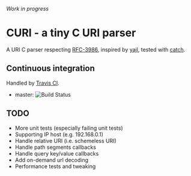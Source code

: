 *Work in progress*

# CURI - a tiny C URI parser #

A URI C parser respecting [RFC-3986](http://tools.ietf.org/html/rfc3986), inspired by [yajl](http://lloyd.github.io/yajl/), tested with [catch](https://github.com/philsquared/Catch).

## Continuous integration ##

Handled by [Travis CI](https://travis-ci.org/cloderic/curi).

- master: ![Build Status](https://travis-ci.org/cloderic/curi.png?branch=master)

## TODO ##

- More unit tests (especially failing unit tests)
- Supporting IP host (e.g. 192.168.0.1)
- Handle relative URI (i.e. schemeless URI)
- Handle path segments callbacks
- Handle query key/value callbacks
- Add on-demand url decoding
- Performance tests and tweaking

